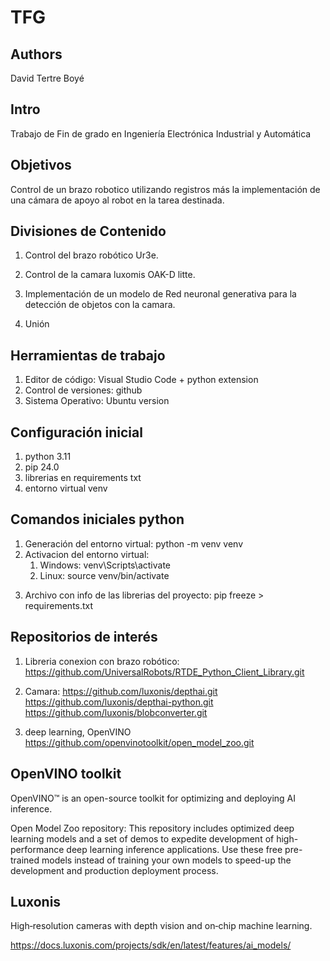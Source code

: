 # TFG

## Authors

David Tertre Boyé

## Intro

Trabajo de Fin de grado en Ingeniería Electrónica Industrial y Automática

## Objetivos

Control de un brazo robotico utilizando registros más la implementación de una cámara de apoyo al robot en la tarea destinada.

## Divisiones de Contenido

1. Control del brazo robótico Ur3e.

2. Control de la camara luxomis OAK-D litte.

3. Implementación de un modelo de Red neuronal generativa para la detección de objetos con la camara.

4. Unión

## Herramientas de trabajo

1. Editor de código: Visual Studio Code + python extension
2. Control de versiones: github
3. Sistema Operativo: Ubuntu version

## Configuración inicial

1. python 3.11
2. pip 24.0
3. librerias en requirements txt
4. entorno virtual venv

## Comandos iniciales python

1. Generación del entorno virtual: python -m venv venv
2. Activacion del entorno virtual: 
    1) Windows: venv\Scripts\activate
    2) Linux: source venv/bin/activate
3) Archivo con info de las librerias del proyecto: pip freeze > requirements.txt

## Repositorios de interés

1. Libreria conexion con brazo robótico: https://github.com/UniversalRobots/RTDE_Python_Client_Library.git
2. Camara:
    https://github.com/luxonis/depthai.git
    https://github.com/luxonis/depthai-python.git
    https://github.com/luxonis/blobconverter.git

3. deep learning, OpenVINO
    https://github.com/openvinotoolkit/open_model_zoo.git


## OpenVINO toolkit

OpenVINO™ is an open-source toolkit for optimizing and deploying AI inference.

Open Model Zoo repository: This repository includes optimized deep learning models and a set of demos to expedite development of high-performance deep learning inference applications. Use these free pre-trained models instead of training your own models to speed-up the development and production deployment process.

## Luxonis

High‑resolution cameras with depth vision and on‑chip machine learning.

https://docs.luxonis.com/projects/sdk/en/latest/features/ai_models/



